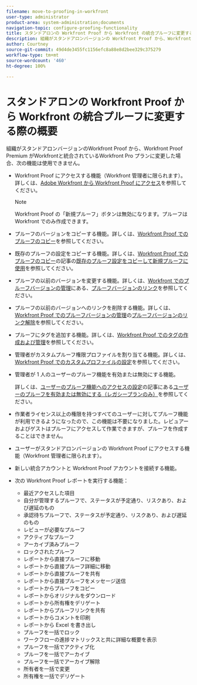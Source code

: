 ```yaml
---
filename: move-to-proofing-in-workfront
user-type: administrator
product-area: system-administration;documents
navigation-topic: configure-proofing-functionality
title: スタンドアロンの Workfront Proof から Workfront の統合プルーフに変更する際の概要
description: 組織がスタンドアロンバージョンの Workfront Proof から、Workfront Proof Premium と Workfront が統合されている Workfront Pro プランに変更した場合、一部のプルーフ機能は使用できません。
author: Courtney
source-git-commit: 49d4de3455fc1156efc8a88e8d2bee329c375279
workflow-type: tm+mt
source-wordcount: '460'
ht-degree: 100%

---
```



# スタンドアロンの Workfront Proof から Workfront の統合プルーフに変更する際の概要

組織がスタンドアロンバージョンのWorkfront Proof から、Workfront Proof Premium がWorkfrontと統合されているWorkfront Pro プランに変更した場合、次の機能は使用できません。

* Workfront Proof にアクセスする機能（Workfront 管理者に限られます）。詳しくは、[Adobe Workfront から Workfront Proof にアクセス](../../../review-and-approve-work/proofing/managing-proofs-within-workfront/access-wf-proof-in-workfront.md)を参照してください。

  >[!NOTE]
  >
  >Workfront Proof の「新規プルーフ」ボタンは無効になります。プルーフは Workfront でのみ作成できます。

* プルーフのバージョンをコピーする機能。詳しくは、[Workfront Proof でのプルーフのコピー](../../../workfront-proof/wp-work-proofsfiles/create-proofs-and-files/copy-proofs.md)を参照してください。

* 既存のプルーフの設定をコピーする機能。詳しくは、[Workfront Proof でのプルーフのコピー](../../../workfront-proof/wp-work-proofsfiles/create-proofs-and-files/copy-proofs.md)の記事の[既存のプルーフ設定をコピーして新規プルーフに使用](../../../workfront-proof/wp-work-proofsfiles/create-proofs-and-files/copy-proofs.md#copy-with-new-file)を参照してください。

* プルーフの以前のバージョンを変更する機能。詳しくは、[Workfront でのプルーフバージョンの管理](../../../workfront-proof/wp-work-proofsfiles/manage-your-work/manage-proof-versions.md)にある、[プルーフバージョンのリンク](../../../workfront-proof/wp-work-proofsfiles/manage-your-work/manage-proof-versions.md#linking-and-unlinking-proof-versions)を参照してください。

* プルーフの以前のバージョンへのリンクを削除する機能。詳しくは、[Workfront Proof でのプルーフバージョンの管理](../../../workfront-proof/wp-work-proofsfiles/manage-your-work/manage-proof-versions.md)の[プルーフバージョンのリンク解除](../../../workfront-proof/wp-work-proofsfiles/manage-your-work/manage-proof-versions.md#unlinkingproofversions)を参照してください。

* プルーフにタグを追加する機能。詳しくは、[Workfront Proof でのタグの作成および管理](../../../workfront-proof/wp-work-proofsfiles/organize-your-work/create-and-manage-tags.md)を参照してください。

* 管理者がカスタムプルーフ権限プロファイルを割り当てる機能。詳しくは、[Workfront Proof でのカスタムプロファイルの設定](../../../workfront-proof/wp-acct-admin/account-settings/configure-custom-profiles.md)を参照してください。

* 管理者が 1 人のユーザーのプルーフ機能を有効または無効にする機能。

  詳しくは、[ユーザーのプルーフ機能へのアクセスの設定](../../../administration-and-setup/manage-workfront/configure-proofing/configure-a-users-proofing-access.md)の記事にある[ユーザーのプルーフを有効または無効にする（レガシープランのみ）](../../../administration-and-setup/manage-workfront/configure-proofing/configure-a-users-proofing-access.md#enabling-and-disabling-proofing-for-a-user)を参照してください。

* 作業者ライセンス以上の権限を持つすべてのユーザーに対してプルーフ機能が利用できるようになったので、この機能は不要になりました。レビュアーおよびゲストはプルーフにアクセスして作業できますが、プルーフを作成することはできません。
* ユーザーがスタンドアロンバージョンの Workfront Proof にアクセスする機能（Workfront 管理者に限られます）。
* 新しい統合アカウントと Workfront Proof アカウントを接続する機能。
* 次の Workfront Proof レポートを実行する機能：

   * 最近アクセスした項目
   * 自分が管理するプルーフで、ステータスが予定通り、リスクあり、および遅延のもの
   * 承認待ちプルーフで、ステータスが予定通り、リスクあり、および遅延のもの
   * レビューが必要なプルーフ
   * アクティブなプルーフ
   * アーカイブ済みプルーフ
   * ロックされたプルーフ
   * レポートから直接プルーフに移動
   * レポートから直接プルーフ詳細に移動
   * レポートから直接プルーフを共有
   * レポートから直接プルーフをメッセージ送信
   * レポートからプルーフをコピー
   * レポートからオリジナルをダウンロード
   * レポートから所有権をデリゲート
   * レポートからプルーフリンクを共有
   * レポートからコメントを印刷
   * レポートから Excel を書き出し
   * プルーフを一括でロック
   * ワークフローの進捗マトリックスと共に詳細な概要を表示
   * プルーフを一括でアクティブ化
   * プルーフを一括でアーカイブ
   * プルーフを一括でアーカイブ解除
   * 所有者を一括で変更
   * 所有権を一括でデリゲート

